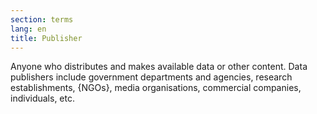 ```yaml
---
section: terms
lang: en
title: Publisher
---
```


Anyone who distributes and makes available data or other content. Data publishers include government departments and agencies, research establishments, {NGOs}, media organisations, commercial companies, individuals, etc.